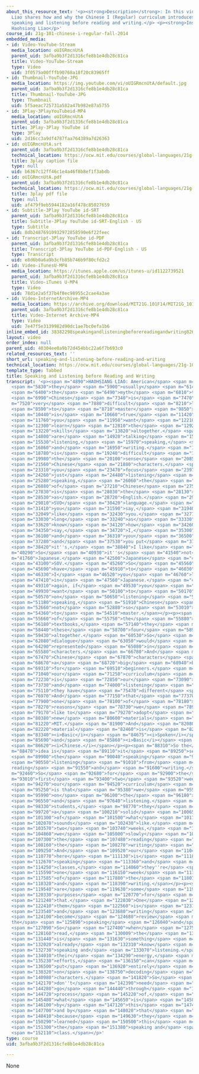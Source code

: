 ```yaml
---
about_this_resource_text: '<p><strong>Description</strong>: In this video, Haohsiang
  Liao shares how and why the Chinese I (Regular) curriculum introduces students to
  speaking and listening before reading and writing.</p> <p><strong>Instructor</strong>:
  Haohsiang Liao</p>'
course_id: 21g-101-chinese-i-regular-fall-2014
embedded_media:
- id: Video-YouTube-Stream
  media_location: oUIGRmcnUtA
  parent_uid: 3afba9b3f2d1316cfe8b1e4db28c81ca
  title: Video-YouTube-Stream
  type: Video
  uid: 3f0575a00fffb90768a18f20c83965ff
- id: Thumbnail-YouTube-JPG
  media_location: https://img.youtube.com/vi/oUIGRmcnUtA/default.jpg
  parent_uid: 3afba9b3f2d1316cfe8b1e4db28c81ca
  title: Thumbnail-YouTube-JPG
  type: Thumbnail
  uid: 5f5aeac725731a582a47b982e87a5755
- id: 3Play-3PlayYouTubeid-MP4
  media_location: oUIGRmcnUtA
  parent_uid: 3afba9b3f2d1316cfe8b1e4db28c81ca
  title: 3Play-3Play YouTube id
  type: 3Play
  uid: 2d16cc3a9df4787faa764389a7d26363
- id: oUIGRmcnUtA.srt
  parent_uid: 3afba9b3f2d1316cfe8b1e4db28c81ca
  technical_location: https://ocw.mit.edu/courses/global-languages/21g-101-chinese-i-regular-fall-2014/instructor-insights/video-playlist-english/speaking-and-listening-before-reading-and-writing/oUIGRmcnUtA.srt
  title: 3play caption file
  type: null
  uid: b6367c12ff46c1e4a46f8b8ef1f3abdb
- id: oUIGRmcnUtA.pdf
  parent_uid: 3afba9b3f2d1316cfe8b1e4db28c81ca
  technical_location: https://ocw.mit.edu/courses/global-languages/21g-101-chinese-i-regular-fall-2014/instructor-insights/video-playlist-english/speaking-and-listening-before-reading-and-writing/oUIGRmcnUtA.pdf
  title: 3play pdf file
  type: null
  uid: af479f9eb5944182a16f478c85027659
- id: Subtitle-3Play YouTube id-SRT
  parent_uid: 3afba9b3f2d1316cfe8b1e4db28c81ca
  title: Subtitle-3Play YouTube id-SRT-English - US
  type: Subtitle
  uid: 8db24876910932972858590e6f22feec
- id: Transcript-3Play YouTube id-PDF
  parent_uid: 3afba9b3f2d1316cfe8b1e4db28c81ca
  title: Transcript-3Play YouTube id-PDF-English - US
  type: Transcript
  uid: e8d6b0a6a9b3cfb85b746b9f80cfd2c2
- id: Video-iTunesU-MP4
  media_location: https://itunes.apple.com/us/itunes-u/id1122739521
  parent_uid: 3afba9b3f2d1316cfe8b1e4db28c81ca
  title: Video-iTunes U-MP4
  type: Video
  uid: 78d1e2a5f37b4f8ec98955c2cae4a3ae
- id: Video-InternetArchive-MP4
  media_location: https://archive.org/download/MIT21G.101F14/MIT21G_101F14_Listening_English_300k.mp4
  parent_uid: 3afba9b3f2d1316cfe8b1e4db28c81ca
  title: Video-Internet Archive-MP4
  type: Video
  uid: 7e47f5e3139982d90dc1ae7bc0efa1b6
inline_embed_id: 38382298speakingandlisteningbeforereadingandwriting82641510
layout: video
order_index: null
parent_uid: 40304ee0a9b72d454bbc22a6f7b693c0
related_resources_text: ''
short_url: speaking-and-listening-before-reading-and-writing
technical_location: https://ocw.mit.edu/courses/global-languages/21g-101-chinese-i-regular-fall-2014/instructor-insights/video-playlist-english/speaking-and-listening-before-reading-and-writing
template_type: Tabbed
title: Speaking and Listening before Reading and Writing
transcript: '<p><span m="4890">HAOHSIANG LIAO: American</span> <span m="5510">people,</span>
  <span m="5830">they</span> <span m="5900">usually</span> <span m="6140">have</span>
  <span m="6400">the</span> <span m="6490">myth</span> <span m="6810">that</span>
  <span m="6990">Chinese</span> <span m="7340">is</span> <span m="7470">a</span> <span
  m="7520">very</span> <span m="7880">difficult</span> <span m="8210">language</span>
  <span m="8590">to</span> <span m="8710">master</span> <span m="9850">which</span>
  <span m="10440">is</span> <span m="10660">true</span> <span m="11420">if</span>
  <span m="11760">you</span> <span m="11950">want</span> <span m="12210">to</span>
  <span m="12300">learn</span> <span m="12810">the</span> <span m="12920">four</span>
  <span m="13220">skills</span> <span m="13820">altogether.</span> <span m="14600">We</span>
  <span m="14800">are</span> <span m="14920">talking</span> <span m="15220">about</span>
  <span m="15530">listening,</span> <span m="15970">speaking,</span> <span m="16580">reading,</span>
  <span m="16860">and</span> <span m="16950">writing.</span> <span m="18050">Chinese</span>
  <span m="18780">is</span> <span m="19240">difficult</span> <span m="19870">in</span>
  <span m="19980">the</span> <span m="20100">sense</span> <span m="20850">of</span>
  <span m="21560">Chinese</span> <span m="21880">characters.</span> <span m="23070">If</span>
  <span m="23310">you</span> <span m="23470">focus</span> <span m="23970">on</span>
  <span m="24260">just</span> <span m="24480">listening</span> <span m="25140">and</span>
  <span m="25280">speaking,</span> <span m="26060">the</span> <span m="26550">structure</span>
  <span m="26880">of</span> <span m="27210">Chinese</span> <span m="27500">language</span>
  <span m="27830">is</span> <span m="28030">the</span> <span m="28130">same</span>
  <span m="28530">as</span> <span m="28720">English.</span> <span m="29470">It''s</span>
  <span m="29810">SVO</span> <span m="30420">language.</span> <span m="31280">So</span>
  <span m="31410">you</span> <span m="31590">say,</span> <span m="31940">I</span>
  <span m="32049">like</span> <span m="32430">you.</span> <span m="32770">As</span>
  <span m="33030">long</span> <span m="33240">as</span> <span m="33330">you</span>
  <span m="33620">know</span> <span m="34120">how</span> <span m="34260">do you</span>
  <span m="34350">say,</span> <span m="34720">I,</span> <span m="35300">like,</span>
  <span m="36100">and</span> <span m="36310">you</span> <span m="36500">individually,</span>
  <span m="37280">and</span> <span m="37530">you put</span> <span m="37750">together,</span>
  <span m="38420">it''s,</span> <span m="38840">I like</span> <span m="39060">you.</span></p><p><span
  m="40290">So</span> <span m="40930">it''s</span> <span m="41540">not</span> <span
  m="41760">Japanese.</span> <span m="42500">Japanese</span> <span m="42800">is</span>
  <span m="43100">SOV.</span> <span m="45260">So</span> <span m="45560">you</span>
  <span m="45690">have</span> <span m="45910">to</span> <span m="46030">say,</span>
  <span m="46330">I</span> <span m="46520">you</span> <span m="46760">like</span>
  <span m="47410">in</span> <span m="47560">Japanese.</span> <span m="48510">So</span>
  <span m="49310">again, if</span> <span m="49530">you</span> <span m="49650">just</span>
  <span m="49930">want</span> <span m="50100">to</span> <span m="50170">focus</span>
  <span m="50570">on</span> <span m="50650">listening</span> <span m="51090">and</span>
  <span m="51180">speaking,</span> <span m="51910">Chinese</span> <span m="52380">is</span>
  <span m="52660">not</span> <span m="52880">so</span> <span m="53010">difficult</span>
  <span m="54360">to</span> <span m="54510">master.</span></p><p><span m="55280">Most</span>
  <span m="55660">of</span> <span m="55750">the</span> <span m="55880">Chinese</span>
  <span m="56180">textbooks,</span> <span m="57140">they</span> <span m="57250">combine</span>
  <span m="58440">these</span> <span m="58700">four</span> <span m="58980">skills</span>
  <span m="59430">altogether.</span> <span m="60530">So</span> <span m="61910">a</span>
  <span m="62080">dialogue</span> <span m="63050">would</span> <span m="63310">be</span>
  <span m="64290">represented</span> <span m="65080">in</span> <span m="65250">Chinese</span>
  <span m="65580">characters.</span> <span m="66780">And</span> <span m="67050">reading</span>
  <span m="67470">Chinese</span> <span m="67870">characters</span> <span m="68510">is</span>
  <span m="68670">a</span> <span m="68720">big</span> <span m="68940">burden</span>
  <span m="69310">for</span> <span m="69510">beginners.</span> <span m="70790">And</span>
  <span m="71040">our</span> <span m="71250">curriculum</span> <span m="71900">here</span>
  <span m="72230">is</span> <span m="72850">our</span> <span m="73090">speaking</span>
  <span m="73730">and</span> <span m="74000">listening</span> <span m="74520">class,</span>
  <span m="75110">they have</span> <span m="75470">different</span> <span m="75740">units.</span>
  <span m="76970">And</span> <span m="77150">that</span> <span m="77370">is</span>
  <span m="77900">one</span> <span m="78100">of</span> <span m="78180">the</span>
  <span m="78270">reasons</span> <span m="78730">we</span> <span m="78970">would</span>
  <span m="79170">like to</span> <span m="79270">adopt</span> <span m="80090">these</span>
  <span m="80380">new</span> <span m="80600">materials</span> <span m="81130">at</span>
  <span m="81220">MIT.</span> <span m="81900">And</span> <span m="82080">the</span>
  <span m="82220">material</span> <span m="82460">is</span> <span m="82720">called</span>
  <span m="83340"><i>Basic</i></span> <span m="84675"><i>Spoken</i></span> <span m="85130"><i>Chinese</i></span>
  <span m="85690">and</span> <span m="85860"><i>Basic</i></span> <span m="86270"><i>Written</i></span>
  <span m="86620"><i>Chinese.</i></span></p><p><span m="88310">So the</span> <span
  m="88470">idea is</span> <span m="89110">it</span> <span m="89250">separates</span>
  <span m="89900">the</span> <span m="90040">speaking</span> <span m="90510">and</span>
  <span m="90550">listening</span> <span m="91010">from</span> <span m="91220">the
  reading</span> <span m="91550">and</span> <span m="91600">writing.</span> <span
  m="92460">So</span> <span m="92680">for</span> <span m="92900">the</span> <span
  m="93010">first</span> <span m="93400">two</span> <span m="93520">weeks,</span>
  <span m="94270">our</span> <span m="94520">curriculum</span> <span m="95010">here</span>
  <span m="95250">is that</span> <span m="95380">we</span> <span m="95500">focus</span>
  <span m="95990">on</span> <span m="96100">the</span> <span m="96180">speaking</span>
  <span m="96550">and</span> <span m="97640">listening.</span> <span m="98140">So</span>
  <span m="98330">students,</span> <span m="98770">they</span> <span m="99030">get</span>
  <span m="99720">a</span> <span m="100210">solid</span> <span m="100650">foundation</span>
  <span m="101300">of</span> <span m="101500">what</span> <span m="101750">Chinese</span>
  <span m="102070">sounds</span> <span m="102430">like.</span> <span m="103260">After</span>
  <span m="103570">two</span> <span m="103740">weeks,</span> <span m="104660">then</span>
  <span m="104860">we</span> <span m="105000">slowly</span> <span m="106460">introduce</span>
  <span m="107300">the</span> <span m="107480">reading</span> <span m="107810">and</span>
  <span m="108160">the</span> <span m="108270">writing</span> <span m="108590">part.</span>
  <span m="109250">And</span> <span m="109520">our</span> <span m="110410">pace</span>
  <span m="110770">here</span> <span m="111130">is</span> <span m="111870">our</span>
  <span m="112670">speaking</span> <span m="113360">and</span> <span m="113690">listening</span>
  <span m="114250">classes,</span> <span m="114860">they''re</span> <span m="115110">always</span>
  <span m="115590">one</span> <span m="116150">week</span> <span m="117220">ahead</span>
  <span m="117585">of</span> <span m="117880">the</span> <span m="118010">reading</span>
  <span m="118320">and</span> <span m="118390">writing.</span></p><p><span m="119350">There</span>
  <span m="119540">are</span> <span m="119630">some</span> <span m="119940">good</span>
  <span m="120330">purposes</span> <span m="120770">for</span> <span m="120950">doing</span>
  <span m="121240">that.</span> <span m="122030">One</span> <span m="122250">of</span>
  <span m="122410">them</span> <span m="122560">is</span> <span m="123150">reading</span>
  <span m="123540">and</span> <span m="123680">writing</span> <span m="123960">will</span>
  <span m="124100">become</span> <span m="124680">review</span> <span m="125730">for
  the</span> <span m="125890">speaking</span> <span m="126040">and</span> <span m="126320">listening.</span>
  <span m="127090">So</span> <span m="127400">when</span> <span m="127560">students</span>
  <span m="128160">read,</span> <span m="130009">the</span> <span m="130110">materials</span>
  <span m="131440">is</span> <span m="131630">something</span> <span m="132000">you</span>
  <span m="132020">already</span> <span m="132310">know</span> <span m="132550">from</span>
  <span m="132730">speaking and</span> <span m="133070">listening.</span> <span m="133830">So</span>
  <span m="134010">their</span> <span m="134290">energy,</span> <span m="135010">their</span>
  <span m="135230">efforts,</span> <span m="136150">can</span> <span m="136350">be</span>
  <span m="136500">put</span> <span m="136920">entirely</span> <span m="137900">focused</span>
  <span m="138320">on</span> <span m="138750">decoding</span> <span m="140770">the</span>
  <span m="140980">characters.</span> <span m="141820">So</span> <span m="142020">they</span>
  <span m="142170">don''t</span> <span m="142390">need</span> <span m="142570">to</span>
  <span m="144280">go</span> <span m="144440">through</span> <span m="144550">the</span>
  <span m="144720">process</span> <span m="145220">of,</span> <span m="145380">so</span>
  <span m="145480">what</span> <span m="145650">is</span> <span m="145860">meant</span>
  <span m="146100">by</span> <span m="147120">this</span> <span m="147410">word</span>
  <span m="147700">and by</span> <span m="148020">that</span> <span m="148230">word</span>
  <span m="148410">because</span> <span m="149630">they</span> <span m="149820">already</span>
  <span m="150290">learned</span> <span m="150500">this</span> <span m="151170">in</span>
  <span m="151300">the</span> <span m="151380">speaking and</span> <span m="151730">listening</span>
  <span m="152110">class.</span></p>'
type: course
uid: 3afba9b3f2d1316cfe8b1e4db28c81ca

---
```

None